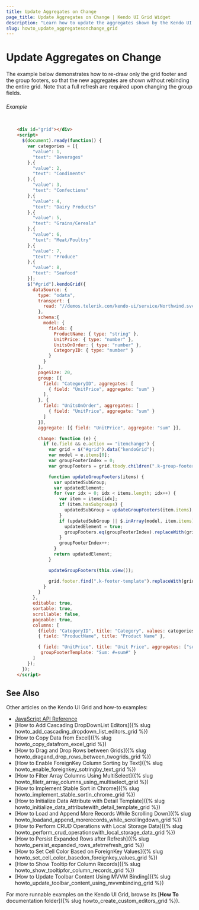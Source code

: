 ```yaml
---
title: Update Aggregates on Change
page_title: Update Aggregates on Change | Kendo UI Grid Widget
description: "Learn how to update the aggregates shown by the Kendo UI Grid when a value is changed."
slug: howto_update_aggregatesonchange_grid
---
```


# Update Aggregates on Change

The example below demonstrates how to re-draw only the grid footer and the group footers, so that the new aggregates are shown without rebinding the entire grid. Note that a full refresh are required upon changing the group fields.

###### Example

```html

    <div id="grid"></div>
    <script>
      $(document).ready(function() {
        var categories = [{
          "value": 1,
          "text": "Beverages"
        },{
          "value": 2,
          "text": "Condiments"
        },{
          "value": 3,
          "text": "Confections"
        },{
          "value": 4,
          "text": "Dairy Products"
        },{
          "value": 5,
          "text": "Grains/Cereals"
        },{
          "value": 6,
          "text": "Meat/Poultry"
        },{
          "value": 7,
          "text": "Produce"
        },{
          "value": 8,
          "text": "Seafood"
        }];
        $("#grid").kendoGrid({
          dataSource: {
            type: "odata",
            transport: {
              read: "//demos.telerik.com/kendo-ui/service/Northwind.svc/Products"
            },
            schema:{
              model: {
                fields: {                    
                  ProductName: { type: "string" },
                  UnitPrice: { type: "number" },
                  UnitsOnOrder: { type: "number" },
                  CategoryID: { type: "number" }
                }
              }
            },
            pageSize: 20,
            group: [{
              field: "CategoryID", aggregates: [
                { field: "UnitPrice", aggregate: "sum" }
              ],
            }, {
              field: "UnitsOnOrder", aggregates: [
                { field: "UnitPrice", aggregate: "sum" }
              ]
            }],
            aggregate: [{ field: "UnitPrice", aggregate: "sum" }],

            change: function (e) {
              if (e.field && e.action == "itemchange") {
                var grid = $("#grid").data("kendoGrid");
                var model = e.items[0];
                var groupFooterIndex = 0;
                var groupFooters = grid.tbody.children(".k-group-footer");                                    

                function updateGroupFooters(items) {
                  var updatedSubGroup;
                  var updatedElement;
                  for (var idx = 0; idx < items.length; idx++) {
                    var item = items[idx];
                    if (item.hasSubgroups) {
                      updatedSubGroup = updateGroupFooters(item.items);
                    }
                    if (updatedSubGroup || $.inArray(model, item.items) !== -1) {
                      updatedElement = true;                        
                      groupFooters.eq(groupFooterIndex).replaceWith(grid.groupFooterTemplate(item.aggregates));
                    }
                    groupFooterIndex++;                    
                  }
                  return updatedElement;
                }  

                updateGroupFooters(this.view());

                grid.footer.find(".k-footer-template").replaceWith(grid.footerTemplate(this.aggregates()));
              }
            }
          },
          editable: true,
          sortable: true,
          scrollable: false,
          pageable: true,
          columns: [
            {field: "CategoryID", title: "Category", values: categories, hidden: true},
            { field: "ProductName", title: "Product Name" },

            { field: "UnitPrice", title: "Unit Price", aggregates: ["sum"], footerTemplate: "Sum: #=sum#",
             groupFooterTemplate: "Sum: #=sum#" }           
          ]
        });
      });
    </script>

```

## See Also

Other articles on the Kendo UI Grid and how-to examples:

* [JavaScript API Reference](/api/javascript/ui/grid)
* [How to Add Cascading DropDownList Editors]({% slug howto_add_cascading_dropdown_list_editors_grid %})
* [How to Copy Data from Excel]({% slug howto_copy_datafrom_excel_grid %})
* [How to Drag and Drop Rows between Grids]({% slug howto_dragand_drop_rows_between_twogrids_grid %})
* [How to Enable ForeignKey Column Sorting by Text]({% slug howto_enable_foreignkey_sotringby_text_grid %})
* [How to Filter Array Columns Using MultiSelect]({% slug howto_filetr_array_columns_using_multiselect_grid %})
* [How to Implement Stable Sort in Chrome]({% slug howto_implement_stable_sortin_chrome_grid %})
* [How to Initialize Data Attribute with Detail Template]({% slug howto_initialize_data_attributewith_detail_template_grid %})
* [How to Load and Append More Records While Scrolling Down]({% slug howto_loadand_append_morerecords_while_scrollingdown_grid %})
* [How to Perform CRUD Operations with Local Storage Data]({% slug howto_perform_crud_operationswith_local_storage_data_grid %})
* [How to Persist Expanded Rows after Refresh]({% slug howto_persist_expanded_rows_afetrrefresh_grid %})
* [How to Set Cell Color Based on ForeignKey Values]({% slug howto_set_cell_color_basedon_foreignkey_values_grid %})
* [How to Show Tooltip for Column Records]({% slug howto_show_tooltipfor_column_records_grid %})
* [How to Update Toolbar Content Using MVVM Binding]({% slug howto_update_toolbar_content_using_mvvmbinding_grid %})

For more runnable examples on the Kendo UI Grid, browse its [**How To** documentation folder]({% slug howto_create_custom_editors_grid %}).
